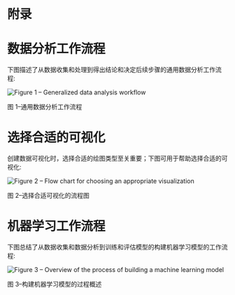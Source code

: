 <title>B16834_Appendix_Final_SK_ePub</title> <link href="css/style-JRserifv3.css" rel="stylesheet" type="text/css">

# 附录

# 数据分析工作流程

下图描述了从数据收集和处理到得出结论和决定后续步骤的通用数据分析工作流程:

![Figure 1 – Generalized data analysis workflow
](image/Figure_Appendix.1_B16834.jpg)

图 1–通用数据分析工作流程

# 选择合适的可视化

创建数据可视化时，选择合适的绘图类型至关重要；下图可用于帮助选择合适的可视化:

![Figure 2 –  Flow chart for choosing an appropriate visualization
](image/Figure_Appendix.2_B16834.jpg)

图 2–选择合适可视化的流程图

# 机器学习工作流程

下图总结了从数据收集和数据分析到训练和评估模型的构建机器学习模型的工作流程:

![Figure 3 – Overview of the process of building a machine learning model](image/Figure_Appendix.3_B16834.jpg)

图 3–构建机器学习模型的过程概述